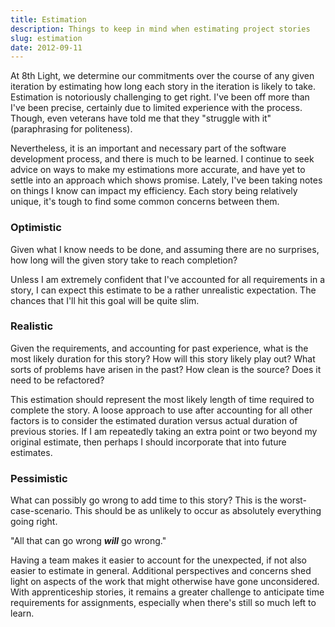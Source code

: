 ```yaml
---
title: Estimation
description: Things to keep in mind when estimating project stories
slug: estimation
date: 2012-09-11
---
```


At 8th Light, we determine our commitments over the course of any given iteration by estimating how
long each story in the iteration is likely to take. Estimation is notoriously challenging to get
right. I've been off more than I've been precise, certainly due to limited experience with the
process. Though, even veterans have told me that they "struggle with it" (paraphrasing for
politeness).

Nevertheless, it is an important and necessary part of the software development process, and there
is much to be learned. I continue to seek advice on ways to make my estimations more accurate, and
have yet to settle into an approach which shows promise. Lately, I've been taking notes on things I
know can impact my efficiency. Each story being relatively unique, it's tough to find some common
concerns between them.

### Optimistic

Given what I know needs to be done, and assuming there are no surprises, how long will the given
story take to reach completion?

Unless I am extremely confident that I've accounted for all requirements in a story, I can expect
this estimate to be a rather unrealistic expectation. The chances that I'll hit this goal will be
quite slim.

### Realistic

Given the requirements, and accounting for past experience, what is the most likely duration for
this story? How will this story likely play out? What sorts of problems have arisen in the past? How
clean is the source? Does it need to be refactored?

This estimation should represent the most likely length of time required to complete the story. A
loose approach to use after accounting for all other factors is to consider the estimated duration
versus actual duration of previous stories. If I am repeatedly taking an extra point or two beyond
my original estimate, then perhaps I should incorporate that into future estimates.

### Pessimistic

What can possibly go wrong to add time to this story? This is the worst-case-scenario. This should
be as unlikely to occur as absolutely everything going right.

"All that can go wrong **_will_** go wrong."

Having a team makes it easier to account for the unexpected, if not also easier to estimate in
general. Additional perspectives and concerns shed light on aspects of the work that might otherwise
have gone unconsidered. With apprenticeship stories, it remains a greater challenge to anticipate
time requirements for assignments, especially when there's still so much left to learn.
